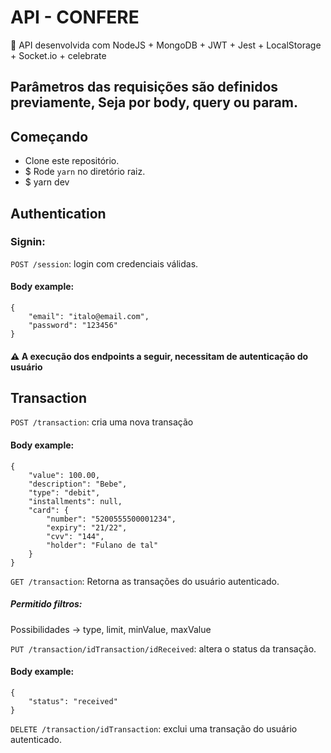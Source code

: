 # API - CONFERE

:rocket: API desenvolvida com NodeJS + MongoDB + JWT + Jest + LocalStorage + Socket.io + celebrate

## Parâmetros das requisições são definidos previamente, Seja por body, query ou param. 

## Começando

- Clone este repositório.
- \$ Rode `yarn` no diretório raiz.
- \$ yarn dev

## Authentication

### Signin:

`POST /session`: login com credenciais válidas.

#### Body example:

```
{
	"email": "italo@email.com",
	"password": "123456"
}
```
#### :warning: A execução dos endpoints a seguir, necessitam de autenticação do usuário

## Transaction

`POST /transaction`: cria uma nova transação

#### Body example:

```
{
	"value": 100.00, 
	"description": "Bebe", 
	"type": "debit", 
	"installments": null,
	"card": {
		"number": "5200555500001234",
		"expiry": "21/22", 
		"cvv": "144",
		"holder": "Fulano de tal"
	}
}
```

`GET /transaction`: Retorna as transações do usuário autenticado.
##### Permitido filtros:

Possibilidades -> type, limit, minValue, maxValue


`PUT /transaction/idTransaction/idReceived`: altera o status da transação.

#### Body example:

```
{
	"status": "received"
}
```

`DELETE /transaction/idTransaction`: exclui uma transação do usuário autenticado.

